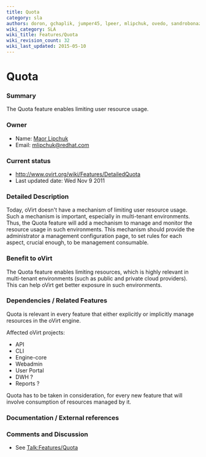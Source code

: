 ```yaml
---
title: Quota
category: sla
authors: doron, gchaplik, jumper45, lpeer, mlipchuk, ovedo, sandrobonazzola
wiki_category: SLA
wiki_title: Features/Quota
wiki_revision_count: 32
wiki_last_updated: 2015-05-10
---
```


# Quota

### Summary

The Quota feature enables limiting user resource usage.

### Owner

*   Name: [ Maor Lipchuk](User:mlipchuk)
*   Email: <mlipchuk@redhat.com>

### Current status

*   <http://www.ovirt.org/wiki/Features/DetailedQuota>
*   Last updated date: Wed Nov 9 2011

### Detailed Description

Today, oVirt doesn't have a mechanism of limiting user resource usage. Such a mechanism is important, especially in multi-tenant environments. Thus, the Quota feature will add a mechanism to manage and monitor the resource usage in such environments. This mechanism should provide the administrator a management configuration page, to set rules for each aspect, crucial enough, to be management consumable.

### Benefit to oVirt

The Quota feature enables limiting resources, which is highly relevant in multi-tenant environments (such as public and private cloud providers). This can help oVirt get better exposure in such environments.

### Dependencies / Related Features

Quota is relevant in every feature that either explicitly or implicitly manage resources in the oVirt engine.

Affected oVirt projects:

*   API
*   CLI
*   Engine-core
*   Webadmin
*   User Portal
*   DWH ?
*   Reports ?

Quota has to be taken in consideration, for every new feature that will involve consumption of resources managed by it.

### Documentation / External references

### Comments and Discussion

*   See <Talk:Features/Quota>
